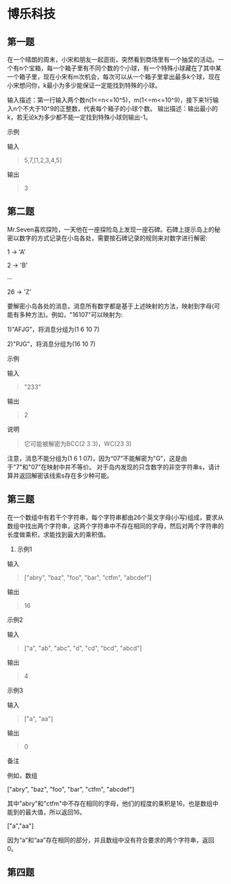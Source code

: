 # 博乐科技

## 第一题

在一个晴朗的周末，小宋和朋友一起逛街，突然看到商场里有一个抽奖的活动。一个有n个宝箱，每一个箱子里有不同个数的个小球，有一个特殊小球藏在了其中某一个箱子里，现在小宋有m次机会，每次可以从一个箱子里拿出最多k个球，现在小宋想问你，k最小为多少能保证一定能找到特殊的小球。

输入描述：第一行输入两个数n(1<=n<=10^5)，m(1<=m<=10^9)，接下来1行输入n个不大于10^9的正整数，代表每个箱子的小球个数。
输出描述：输出最小的k，若无论k为多少都不能一定找到特殊小球则输出-1。

示例

输入
>5,7,[1,2,3,4,5]

输出
>3

  
## 第二题

Mr.Seven喜欢探险，一天他在一座探险岛上发现一座石碑。石碑上提示岛上的秘密以数字的方式记录在小岛各处，需要按石碑记录的规则来对数字进行解密:

1 -> 'A'

2 -> 'B'

···

26 -> 'Z'

要解密小岛各处的消息，消息所有数字都是基于上述映射的方法，映射到字母(可能有多种方法)。例如，"16107"可以映射为:

1)"AFJG”，将消息分组为(1 6 10 7)

2)"PJG"，将消息分组为(16 10 7)

示例

输入
>"233"

输出
>2

说明
>它可能被解密为BCC(2 3 3)，WC(23 3)

注意，消息不能分组为(1 6 1 07)，因为“07”不能解密为"G”，这是由于"7"和"07”在映射中并不等价。
对于岛内发现的只含数字的非空字符串s，请计算并返回解密该线索s存在多少种可能。

## 第三题

在一个数组中有若干个字符串，每个字符串都由26个英文字母(小写)组成，要求从数组中找出两个字符串，这两个字符串中不存在相同的字母，然后对两个字符串的长度做乘积，求能找到最大的乘积值。

1. 示例1

输入
>["abry", "baz", "foo", "bar", "ctfm", "abcdef"]

输出
>16

示例2

输入
>["a", "ab", "abc", "d", "cd", "bcd", "abcd"]

输出
>4

示例3

输入
>["a", "aa"]

输出
>0

备注

例如，数组

["abry", "baz", "foo", "bar", "ctfm", "abcdef"]

其中"abry”和"ctfm"中不存在相同的字母，他们的程度的乘积是16，也是数组中能到的最大值，所以返回16。

["a","aa"]

因为“a”和“aa”存在相同的部分，并且数组中没有符合要求的两个字符串，返回0。

## 第四题

